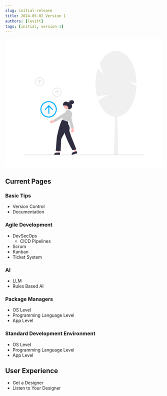 ```yaml
---
slug: initial-release
title: 2024-05-02 Version 1
authors: [levitt]
tags: [initial, version-1]
---
```


![Undraw Update](./undraw_Update_re_swkp.png)

## Current Pages

### Basic Tips
- Version Control
- Documentation

### Agile Development
- DevSecOps
    - CICD Pipelines
- Scrum
- Kanban
- Ticket System

### AI
- LLM
- Rules Based AI

### Package Managers
- OS Level
- Programming Language Level
- App Level

### Standard Development Environment
- OS Level
- Programming Language Level
- App Level

## User Experience
- Get a Designer
- Listen to Your Designer
